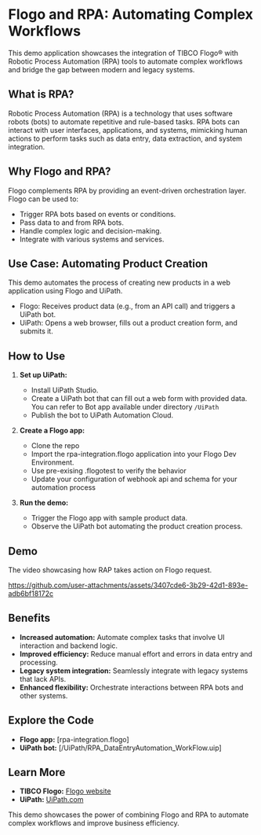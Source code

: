 # Flogo and RPA: Automating Complex Workflows

This demo application showcases the integration of TIBCO Flogo® with Robotic Process Automation (RPA) tools to automate complex workflows and bridge the gap between modern and legacy systems.

## What is RPA?

Robotic Process Automation (RPA) is a technology that uses software robots (bots) to automate repetitive and rule-based tasks. RPA bots can interact with user interfaces, applications, and systems, mimicking human actions to perform tasks such as data entry, data extraction, and system integration.

## Why Flogo and RPA?

Flogo complements RPA by providing an event-driven orchestration layer. Flogo can be used to:

* Trigger RPA bots based on events or conditions.
* Pass data to and from RPA bots.
* Handle complex logic and decision-making.
* Integrate with various systems and services.

## Use Case: Automating Product Creation

This demo automates the process of creating new products in a web application using Flogo and UiPath.

* Flogo: Receives product data (e.g., from an API call) and triggers a UiPath bot.
* UiPath: Opens a web browser, fills out a product creation form, and submits it.

## How to Use

1. **Set up UiPath:**
    * Install UiPath Studio.
    * Create a UiPath bot that can fill out a web form with provided data. You can refer to Bot app available under directory ` /UiPath `
    * Publish the bot to UiPath Automation Cloud.

2. **Create a Flogo app:**
    * Clone the repo
    * Import the rpa-integration.flogo application into your Flogo Dev Environment.
    * Use  pre-exising .flogotest to verify the behavior
    * Update your configuration of webhook api and schema for your automation process


3. **Run the demo:**
    * Trigger the Flogo app with sample product data.
    * Observe the UiPath bot automating the product creation process.

## Demo
The video showcasing how RAP takes action on Flogo request. 

https://github.com/user-attachments/assets/3407cde6-3b29-42d1-893e-adb6bf18172c



## Benefits

* **Increased automation:** Automate complex tasks that involve UI interaction and backend logic.
* **Improved efficiency:** Reduce manual effort and errors in data entry and processing.
* **Legacy system integration:**  Seamlessly integrate with legacy systems that lack APIs.
* **Enhanced flexibility:**  Orchestrate interactions between RPA bots and other systems.

## Explore the Code

* **Flogo app:** [rpa-integration.flogo]
* **UiPath bot:** [/UiPath/RPA_DataEntryAutomation_WorkFlow.uip]

## Learn More

* **TIBCO Flogo:** [Flogo website ](https://docs.tibco.com/products/tibco-flogo-enterprise)
* **UiPath:** [UiPath.com](https://www.uipath.com/)

This demo showcases the power of combining Flogo and RPA to automate complex workflows and improve business efficiency.
